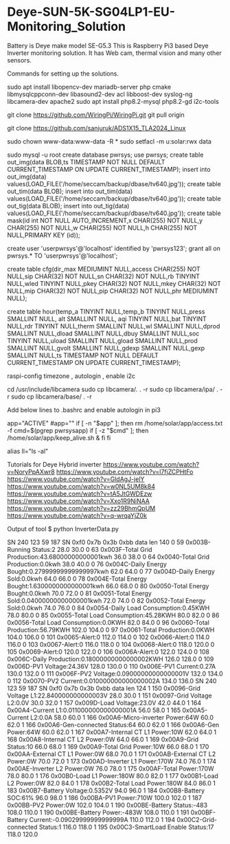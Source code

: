 # Deye-SUN-5K-SG04LP1-EU-Monitoring_Solution
Battery is Deye make model SE-G5.3
This is Raspberry Pi3 based Deye Inverter monitoring solution. It has Web cam, thermal vision and many other sensors.

Commands for setting up the solutions.

sudo apt install libopencv-dev mariadb-server php cmake libmysqlcppconn-dev  libasound2-dev acl  libboost-dev syslog-ng  libcamera-dev apache2
sudo apt install php8.2-mysql php8.2-gd i2c-tools

git clone https://github.com/WiringPi/WiringPi.git
git pull origin

git clone https://github.com/sanjuruk/ADS1X15_TLA2024_Linux

sudo chown  www-data:www-data -R *
sudo setfacl -m u:solar:rwx data

sudo mysql -u root
create database pwrsys;
use pwrsys;
create table out_img(data BLOB,ts TIMESTAMP NOT NULL DEFAULT CURRENT_TIMESTAMP ON UPDATE CURRENT_TIMESTAMP);
insert into out_img(data) values(LOAD_FILE('/home/seccam/backup/dbase/tv640.jpg'));
create table out_tim(data BLOB);
insert into out_tim(data) values(LOAD_FILE('/home/seccam/backup/dbase/tv640.jpg'));
create table out_tig(data BLOB);
insert into out_tig(data) values(LOAD_FILE('/home/seccam/backup/dbase/tv640.jpg'));
create table mask(id int NOT NULL AUTO_INCREMENT,x CHAR(255) NOT NULL,y CHAR(255) NOT NULL,w CHAR(255) NOT NULL,h CHAR(255) NOT NULL,PRIMARY KEY (id));

create user 'userpwrsys'@'localhost' identified by 'pwrsys123';
grant all on pwrsys.* TO 'userpwrsys'@'localhost';

create table cfg(dir_max MEDIUMINT NULL,access CHAR(255) NOT NULL,sip CHAR(32) NOT NULL,sn CHAR(32) NOT NULL,rb TINYINT NULL,wled TINYINT NULL,pkey CHAR(32) NOT NULL,mkey CHAR(32) NOT NULL,mip CHAR(32) NOT NULL,pip CHAR(32) NOT NULL,phr MEDIUMINT NULL);

create table hour(temp_a TINYINT NULL,temp_b TINYINT NULL,press SMALLINT NULL, alt SMALLINT NULL, aqi TINYINT NULL,bat TINYINT NULL,rdr TINYINT NULL,therm SMALLINT NULL,wl SMALLINT NULL,dprod SMALLINT NULL,dload SMALLINT NULL,dbuy SMALLINT NULL,soc TINYINT NULL,uload SMALLINT NULL,gload SMALLINT NULL,prod SMALLINT NULL,gvolt SMALLINT NULL,gdexp SMALLINT NULL,gexp SMALLINT NULL,ts TIMESTAMP NOT NULL DEFAULT CURRENT_TIMESTAMP ON UPDATE CURRENT_TIMESTAMP);

raspi-config timezone , autologin , enable i2c

cd /usr/include/libcamera
sudo cp libcamera/*.* . -r
sudo cp libcamera/ipa/ . -r
sudo cp libcamera/base/ . -r

Add below lines to .bashrc and enable autologin in pi3

app="ACTIVE"
#app=""
if [ -n "$app" ]; then
        rm /home/solar/app/access.txt -f
        cmd=$(pgrep pwrsysapp)
        if [ -z "$cmd" ]; then
                /home/solar/app/keep_alive.sh &
        fi
fi

alias ll="ls -al"


Tutorials for Deye Hybrid inverter
https://www.youtube.com/watch?v=NoryPpAXwr8
https://www.youtube.com/watch?v=l7fjZCPHtFo
https://www.youtube.com/watch?v=GldAgJ-jelY
https://www.youtube.com/watch?v=w0NL5UM8k84
https://www.youtube.com/watch?v=tA5JtGWDEzw
https://www.youtube.com/watch?v=Xxo1R9NiNAA
https://www.youtube.com/watch?v=zz29BhmQpUM
https://www.youtube.com/watch?v=q-wrqaYjZ0k

Output of tool
$ python InverterData.py

SN  240 123 59 187
SN  0xf0 0x7b 0x3b 0xbb
data len 140
0   59   0x003B-Running Status:2 28.0 30.0
0   63   0x003F-Total Grid Production:43.68000000000001kwh 36.0 38.0
0   64   0x0040-Total Grid Production:0.0kwh 38.0 40.0
0   76   0x004C-Daily Energy Bought:0.27999999999999997kwh 62.0 64.0
0   77   0x004D-Daily Energy Sold:0.0kwh 64.0 66.0
0   78   0x004E-Total Energy Bought:1.6300000000000001kwh 66.0 68.0
0   80   0x0050-Total Energy Bought:0.0kwh 70.0 72.0
0   81   0x0051-Total Energy Sold:0.04000000000000001kwh 72.0 74.0
0   82   0x0052-Total Energy Sold:0.0kwh 74.0 76.0
0   84   0x0054-Daily Load Consumption:0.45KWH 78.0 80.0
0   85   0x0055-Total Load Consumption:45.28KWH 80.0 82.0
0   86   0x0056-Total Load Consumption:0.0KWH 82.0 84.0
0   96   0x0060-Total Production:56.79KWH 102.0 104.0
0   97   0x0061-Total Production:0.0KWH 104.0 106.0
0   101   0x0065-Alert:0 112.0 114.0
0   102   0x0066-Alert:0 114.0 116.0
0   103   0x0067-Alert:0 116.0 118.0
0   104   0x0068-Alert:0 118.0 120.0
0   105   0x0069-Alert:0 120.0 122.0
0   106   0x006A-Alert:0 122.0 124.0
0   108   0x006C-Daily Production:0.18000000000000002KWH 126.0 128.0
0   109   0x006D-PV1 Voltage:24.36V 128.0 130.0
0   110   0x006E-PV1 Current:0.27A 130.0 132.0
0   111   0x006F-PV2 Voltage:0.09000000000000001V 132.0 134.0
0   112   0x0070-PV2 Current:0.010000000000000002A 134.0 136.0
SN  240 123 59 187
SN  0xf0 0x7b 0x3b 0xbb
data len 124
1   150   0x0096-Grid Voltage L1:22.840000000000003V 28.0 30.0
1   151   0x0097-Grid Voltage L2:0.0V 30.0 32.0
1   157   0x009D-Load Voltage:23.0V 42.0 44.0
1   164   0x00A4-Current L1:0.011000000000000001A 56.0 58.0
1   165   0x00A5-Current L2:0.0A 58.0 60.0
1   166   0x00A6-Micro-inverter Power:64W 60.0 62.0
1   166   0x00A6-Gen-connected Status:64 60.0 62.0
1   166   0x00A6-Gen Power:64W 60.0 62.0
1   167   0x00A7-Internal CT L1 Power:10W 62.0 64.0
1   168   0x00A8-Internal CT L2 Power:0W 64.0 66.0
1   169   0x00A9-Grid Status:10 66.0 68.0
1   169   0x00A9-Total Grid Power:10W 66.0 68.0
1   170   0x00AA-External CT L1 Power:0W 68.0 70.0
1   171   0x00AB-External CT L2 Power:0W 70.0 72.0
1   173   0x00AD-Inverter L1 Power:170W 74.0 76.0
1   174   0x00AE-Inverter L2 Power:0W 76.0 78.0
1   175   0x00AF-Total Power:170W 78.0 80.0
1   176   0x00B0-Load L1 Power:180W 80.0 82.0
1   177   0x00B1-Load L2 Power:0W 82.0 84.0
1   178   0x00B2-Total Load Power:180W 84.0 86.0
1   183   0x00B7-Battery Voltage:0.5352V 94.0 96.0
1   184   0x00B8-Battery SOC:61% 96.0 98.0
1   186   0x00BA-PV1 Power:710W 100.0 102.0
1   187   0x00BB-PV2 Power:0W 102.0 104.0
1   190   0x00BE-Battery Status:-483 108.0 110.0
1   190   0x00BE-Battery Power:-483W 108.0 110.0
1   191   0x00BF-Battery Current:-0.09029999999999999A 110.0 112.0
1   194   0x00C2-Grid-connected Status:1 116.0 118.0
1   195   0x00C3-SmartLoad Enable Status:17 118.0 120.0


